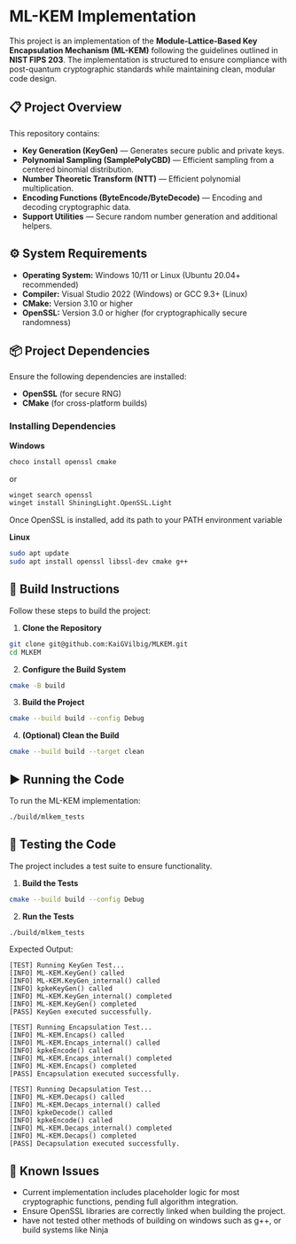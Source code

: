 ﻿# ML-KEM Implementation

This project is an implementation of the **Module-Lattice-Based Key Encapsulation Mechanism (ML-KEM)** following the guidelines outlined in **NIST FIPS 203**. The implementation is structured to ensure compliance with post-quantum cryptographic standards while maintaining clean, modular code design.

## 📋 Project Overview
This repository contains:
- **Key Generation (KeyGen)** — Generates secure public and private keys.
- **Polynomial Sampling (SamplePolyCBD)** — Efficient sampling from a centered binomial distribution.
- **Number Theoretic Transform (NTT)** — Efficient polynomial multiplication.
- **Encoding Functions (ByteEncode/ByteDecode)** — Encoding and decoding cryptographic data.
- **Support Utilities** — Secure random number generation and additional helpers.

## ⚙️ System Requirements
- **Operating System:** Windows 10/11 or Linux (Ubuntu 20.04+ recommended)
- **Compiler:** Visual Studio 2022 (Windows) or GCC 9.3+ (Linux)
- **CMake:** Version 3.10 or higher
- **OpenSSL:** Version 3.0 or higher (for cryptographically secure randomness)

## 📦 Project Dependencies
Ensure the following dependencies are installed:
- **OpenSSL** (for secure RNG)
- **CMake** (for cross-platform builds)

### Installing Dependencies
**Windows**
```sh
choco install openssl cmake
```
or
```sh
winget search openssl
winget install ShiningLight.OpenSSL.Light
```

Once OpenSSL is installed, add its path to your PATH environment variable

**Linux**
```sh
sudo apt update
sudo apt install openssl libssl-dev cmake g++
```

## 🚀 Build Instructions
Follow these steps to build the project:

1. **Clone the Repository**
```sh
git clone git@github.com:KaiGVilbig/MLKEM.git
cd MLKEM
```

2. **Configure the Build System**
```sh
cmake -B build
```

3. **Build the Project**
```sh
cmake --build build --config Debug
```

4. **(Optional) Clean the Build**
```sh
cmake --build build --target clean
```

## ▶️ Running the Code
To run the ML-KEM implementation:

```sh
./build/mlkem_tests
```

## 🧪 Testing the Code
The project includes a test suite to ensure functionality.

1. **Build the Tests**
```sh
cmake --build build --config Debug
```

2. **Run the Tests**
```sh
./build/mlkem_tests
```

Expected Output:
```
[TEST] Running KeyGen Test...
[INFO] ML-KEM.KeyGen() called
[INFO] ML-KEM.KeyGen_internal() called
[INFO] kpkeKeyGen() called
[INFO] ML-KEM.KeyGen_internal() completed
[INFO] ML-KEM.KeyGen() completed
[PASS] KeyGen executed successfully.

[TEST] Running Encapsulation Test...
[INFO] ML-KEM.Encaps() called
[INFO] ML-KEM.Encaps_internal() called
[INFO] kpkeEncode() called
[INFO] ML-KEM.Encaps_internal() completed
[INFO] ML-KEM.Encaps() completed
[PASS] Encapsulation executed successfully.

[TEST] Running Decapsulation Test...
[INFO] ML-KEM.Decaps() called
[INFO] ML-KEM.Decaps_internal() called
[INFO] kpkeDecode() called
[INFO] kpkeEncode() called
[INFO] ML-KEM.Decaps_internal() completed
[INFO] ML-KEM.Decaps() completed
[PASS] Decapsulation executed successfully.
```

## 📄 Known Issues
- Current implementation includes placeholder logic for most cryptographic functions, pending full algorithm integration.
- Ensure OpenSSL libraries are correctly linked when building the project.
- have not tested other methods of building on windows such as g++, or build systems like Ninja
